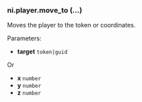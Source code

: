 ### ni.player.move_to (...)

Moves the player to the token or coordinates.

 Parameters:
 - **target** `token|guid`

 Or
 - **x** `number`
 - **y** `number`
 - **z** `number`

